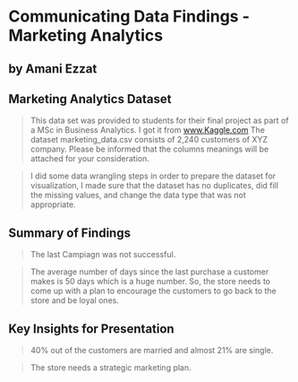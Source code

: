 # Communicating Data Findings - Marketing Analytics
## by Amani Ezzat


## Marketing Analytics Dataset

> This data set was provided to students for their final project as part of a MSc in Business Analytics. I got it from www.Kaggle.com
> The dataset marketing_data.csv consists of 2,240 customers of XYZ company. Please be informed that the columns meanings will be attached for your consideration.

> I did some data wrangling steps in order to prepare the dataset for visualization, I made sure that the dataset has no duplicates, did fill the missing values, and change the data type that was not appropriate.


## Summary of Findings

> The last Campiagn was not successful.

> The average number of days since the last purchase a customer makes is 50 days which is a huge number. So, the store needs to come up with a plan to encourage the customers to go back to the store and be loyal ones.


## Key Insights for Presentation

> 40% out of the customers are married and almost 21% are single.

> The store needs a strategic marketing plan. 